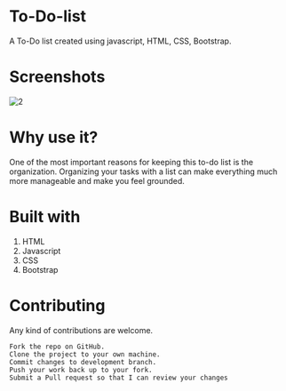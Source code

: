 # To-Do-list
A To-Do list created using javascript, HTML, CSS, Bootstrap.

# Screenshots
![2](https://user-images.githubusercontent.com/63138007/89328669-57dbdd80-d6ab-11ea-8c06-1a227d1d5974.JPG)

# Why use it?
One of the most important reasons for keeping this to-do list is the organization.
Organizing your tasks with a list can make everything much more manageable and make you feel grounded.

# Built with 
1. HTML
2. Javascript
3. CSS
4. Bootstrap

# Contributing
Any kind of contributions are welcome.

    Fork the repo on GitHub.
    Clone the project to your own machine.
    Commit changes to development branch.
    Push your work back up to your fork.
    Submit a Pull request so that I can review your changes
